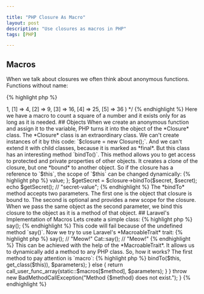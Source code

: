 ```yaml
---

title: "PHP Closure As Macro"
layout: post
description: "Use closures as macros in PHP"
tags: [PHP]

---
```



## Macros

When we talk about closures we often think about anonymous functions. Functions without name:

{% highlight php %}
<?php

$heyFunc = function($name) {
    return "Hey, {$name}";
}

echo $heyFunc('John');
{% endhighlight %}

If we take a context of a single web request, named functions exist for the request life cycle. Anonymous
functions exist only as long as you need them to be. So they can be considered as little macros. In the body
of the anonymus function we code some logic, and then we simply execute the macro where we need it.

{% highlight php %}
<?php

$arr = [1, 2, 3, 4, 5, 6];
array_walk($arr, function(&$number){
    $number *= $number;
});

print_r($arr);

/*
Array
(
    [0] => 1,
    [1] => 4,
    [2] => 9,
    [3] => 16,
    [4] => 25,
    [5] => 36
)
*/
{% endhighlight %}

Here we have a macro to count a square of a number and it exists only for as long as it
is needed.

## Objects
When we create an anonymous function and assign it to the variable, PHP turns it into the object of
the *Closure* class. The *Closure* class is an extraordinary class. We can't create instances of it
by this code: `$closure = new Closure();`. And we can't extend it with child classes, because it is
marked as *final*. But this class has an interesting method `bindTo()`.

This method allows you to get access to protected and private properties of other objects. It creates a 
clone of the closure, but one *bound* to another object. So if the closure has a reference to `$this`, 
the scope of `$this` can be changed dynamically:

{% highlight php %}
<?php

class Secret
{
    private $value = 'secret-value';
}

$secret = new Secret();
{% endhighlight %}

In the code above there is no way to get the value of the `$value` property. But we can do it with the help of
the *bindTo* method and a closure with the reference to `$this`:

{% highlight php %}
<?php

$closure = function() {
    return $this->value;
};

$getSecret = $closure->bindTo($secret, $secret);
echo $getSecret(); // "secret-value";
{% endhighlight %}

The *bindTo* method accepts two parameters. The first one is the object that closure is bound to. The second is
optional and provides a new scope for the closure. When we pass the same object as the second parameter, we bind
this closure to the object as it is a method of that object.

## Laravel's Implementation of Macros

Lets create a simple class:

{% highlight php %}
<?php

class Cat {
    
}

$cat = new Cat();
$cat->say();
{% endhighlight %}

This code will fail because of the undefined method `say()`. Now we try to use Laravel's *MacroableTrait* trait:

{% highlight php %}
<?php

use Illuminate\Support\Traits\MacroableTrait;

class Cat {
    use MacroableTrait;
}

$cat = new Cat();

Cat::macro('say', function(){
    echo "Meow!";
});

$cat->say(); // "Meow!"
Cat::say();  // "Meow!"
{% endhighlight %}

This can be achieved with the help of the *MacroableTrait*. It allows us to dynamically add a method to any PHP class.
So, how it works?

The first method to pay attention is `macro`:

{% highlight php %}
<?php

/**
* Register a custom macro.
*
* @param  string    $name
* @param  callable  $macro
* @return void
*/
public static function macro($name, callable $macro)
{
    static::$macros[$name] = $macro;
}
{% endhighlight %}

This method stores passed closure in a static property, indexed by `$name`. 
There are also two magic methods: `__call` and
`__callStatic`. They are executed when we try to call a method that does not exist in the object or in the class. 

First of all we check, if we have stored a macro with such method name with `hasMacro()` method. If `true` we create a 
new closure and bind it to our class, if it is a static call, or to an object, if not:

{% highlight php %}
<?php

public static function __callStatic($method, $parameters)
{
    if (static::hasMacro($method)) {
        if (static::$macros[$method] instanceof Closure) {
            return call_user_func_array(Closure::bind(static::$macros[$method], null, get_called_class()), $parameters);
                                        
        } else {
            return call_user_func_array(static::$macros[$method], $parameters);
                                        
        }
    }

    throw new BadMethodCallException("Method {$method} does not exist.");
                
}

// ...

 public function __call($method, $parameters)
{
    if (static::hasMacro($method)) {
        if (static::$macros[$method] instanceof Closure) {
            return call_user_func_array(static::$macros[$method]->bindTo($this, get_class($this)), $parameters);
                                        
        } else {
            return call_user_func_array(static::$macros[$method], $parameters);
        }
                
    }

    throw new BadMethodCallException("Method {$method} does not exist.");
}
{% endhighlight %}
